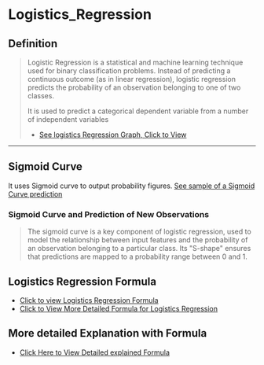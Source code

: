 # Logistics_Regression

## Definition
> Logistic Regression is a statistical and machine learning technique used for binary classification problems. Instead of predicting a continuous outcome (as in linear regression), logistic regression predicts the probability of an observation belonging to one of two classes.
>
> It is used to predict a categorical dependent variable from a number of independent variables
> + [See logistics Regression Graph, Click to View](https://ibb.co/kMGKD50)

---

## Sigmoid Curve
It uses Sigmoid curve to output probability figures.
[See sample of a Sigmoid Curve prediction](https://ibb.co/ysKbqSh)

### Sigmoid Curve and Prediction of New Observations
> The sigmoid curve is a key component of logistic regression, used to model the relationship between input features and the probability of an observation belonging to a particular class. Its "S-shape" ensures that predictions are mapped to a probability range between 0 and 1.

## Logistics Regression Formula
+ [Click to view Logistics Regression Formula](https://ibb.co/gjVyfVg)
+ [Click to View More Detailed Formula for Logistics Regression](https://ibb.co/34ZKM3v)

## More detailed Explanation with Formula
+ [Click Here to View Detailed explained Formula](https://ibb.co/r3bDswC)
